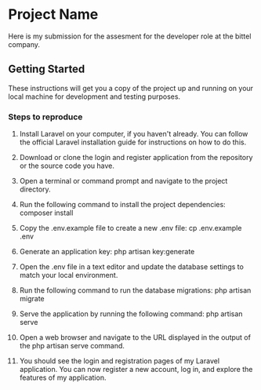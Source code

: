 # Project Name

Here is my submission for the assesment for the developer role at the bittel company.

## Getting Started

These instructions will get you a copy of the project up and running on your local machine for development and testing purposes.

### Steps to reproduce

1. Install Laravel on your computer, if you haven't already. You can follow the official Laravel installation guide for instructions on how to do this.

2. Download or clone the login and register application from the repository or the source code you have.

3. Open a terminal or command prompt and navigate to the project directory.

4. Run the following command to install the project dependencies:
   composer install

5. Copy the .env.example file to create a new .env file: cp .env.example .env

6. Generate an application key: php artisan key:generate

7. Open the .env file in a text editor and update the database settings to match your local environment.

8. Run the following command to run the database migrations: php artisan migrate

9. Serve the application by running the following command: php artisan serve

10. Open a web browser and navigate to the URL displayed in the output of the php artisan serve command.

11. You should see the login and registration pages of my Laravel application. You can now register a new account, log in, and explore the features of my application.
